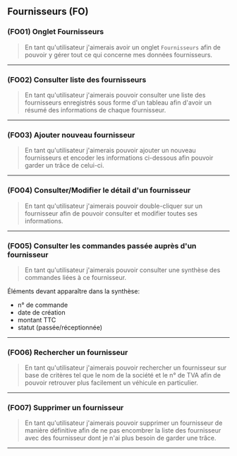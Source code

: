 ## Fournisseurs (FO)

<!--us-->
<!--title-->
### (FO01) Onglet Fournisseurs
<!--/title-->
<!--description-->
> En tant qu'utilisateur j'aimerais avoir un onglet `Fournisseurs` afin de pouvoir y gérer tout ce qui concerne mes données fournisseurs. 
<!--/description-->
<!--/us-->
 
---

<!--us-->
<!--title-->
### (FO02) Consulter liste des fournisseurs
<!--/title-->
<!--description-->
> En tant qu'utilisateur j'aimerais pouvoir consulter une liste des fournisseurs enregistrés sous forme d'un tableau afin d'avoir un résumé des informations de chaque fournisseur. 
<!--/description-->
<!--/us-->

---

<!--us-->
<!--title-->
### (FO03) Ajouter nouveau fournisseur
<!--/title-->
<!--description-->
> En tant qu'utilisateur j'aimerais pouvoir ajouter un nouveau fournisseurs et encoder les informations ci-dessous afin pouvoir garder un trâce de celui-ci.
<!--/description-->
<!--/us-->

---

<!--us-->
<!--title-->
### (FO04) Consulter/Modifier le détail d'un fournisseur
<!--/title-->
<!--description-->
> En tant qu'utilisateur j'aimerais pouvoir double-cliquer sur un fournisseur afin de pouvoir consulter et modifier toutes ses informations.
<!--/description-->
<!--/us-->

---

### (FO05) Consulter les commandes passée auprès d'un fournisseur
> En tant qu'utilisateur j'aimerais pouvoir consulter une synthèse des commandes liées à ce fournisseur. 

Éléments devant apparaître dans la synthèse: 
  - n° de commande 
  - date de création
  - montant TTC 
  - statut (passée/réceptionnée) 

---

<!--us-->
<!--title-->
### (FO06) Rechercher un fournisseur
<!--/title-->
<!--description-->
> En tant qu'utilisateur j'aimerais pouvoir rechercher un fournisseur sur base de critères tel que le nom de la société et le n° de TVA afin de pouvoir retrouver plus facilement un véhicule en particulier.
<!--/description-->
<!--/us-->

---

<!--us-->
<!--title-->
### (FO07) Supprimer un fournisseur
<!--/title-->
<!--description-->
> En tant qu'utilisateur j'aimerais pouvoir supprimer un fournisseur de manière définitive afin de ne pas encombrer la liste des fournisseur avec des fournisseur dont je n'ai plus besoin de garder une trâce.
<!--/description-->
<!--/us-->

---
